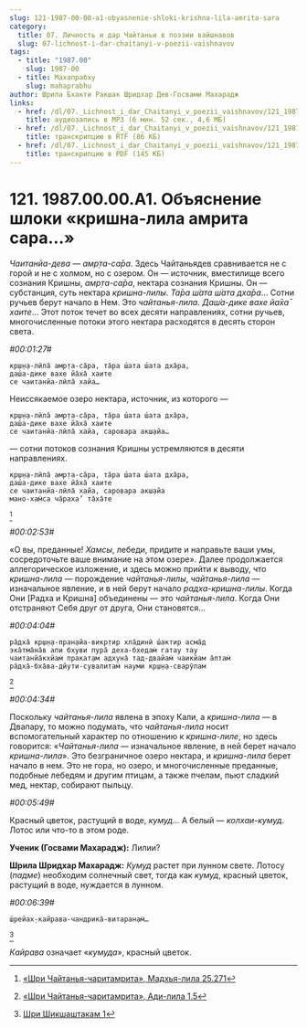 ```yaml
---
slug: 121-1987-00-00-a1-obyasnenie-shloki-krishna-lila-amrita-sara
category:
  title: 07. Личность и дар Чайтаньи в поэзии вайшнавов
  slug: 07-lichnost-i-dar-chaitanyi-v-poezii-vaishnavov
tags:
  - title: "1987.00"
    slug: 1987-00
  - title: Махапрабху
    slug: mahaprabhu
author: Шрила Бхакти Ракшак Шридхар Дев-Госвами Махарадж
links:
  - href: /dl/07._Lichnost_i_dar_Chaitanyi_v_poezii_vaishnavov/121_1987.00.00.A1_SridharMj_Obyasneniye_shloki_krishna-lila_amrita_sara.mp3
    title: аудиозапись в MP3 (6 мин. 52 сек., 4,6 МБ)
  - href: /dl/07._Lichnost_i_dar_Chaitanyi_v_poezii_vaishnavov/121_1987.00.00.A1_SridharMj_Obyasneniye_shloki_krishna-lila_amrita_sara.rtf
    title: транскрипцию в RTF (86 КБ)
  - href: /dl/07._Lichnost_i_dar_Chaitanyi_v_poezii_vaishnavov/121_1987.00.00.A1_SridharMj_Obyasneniye_shloki_krishna-lila_amrita_sara.pdf
    title: транскрипцию в PDF (145 КБ)
---
```


# 121. 1987.00.00.A1. Объяснение шлоки «кришна-лила амрита сара…»

*Чаитанйа-дева — амр̣та-са̄ра*. Здесь Чайтаньядев сравнивается не с горой и не с холмом, но с озером. Он — источник, вместилище всего сознания Кришны, *амр̣та-са̄ра*, нектара сознания Кришны. Он — субстанция, суть нектара *кришна-лилы*. *Та̄ра ш́ата ш́ата дха̄ра*… Сотни ручьев берут начало в Нем. Это *чайтанья-лила*. *Даш́а-дике вахе йа̄ха̄ хаите*… Этот поток течет во всех десяти направлениях, сотни ручьев, многочисленные потоки этого нектара расходятся в десять сторон света.

*#00:01:27#*

    кр̣ш̣н̣а-лӣла̄ амр̣та-са̄ра, та̄ра ш́ата ш́ата дха̄ра,
    даш́а-дике вахе йа̄ха̄ хаите
    се чаитанйа-лӣла̄ хайа…

Неиссякаемое озеро нектара, источник, из которого —

    кр̣ш̣н̣а-лӣла̄ амр̣та-са̄ра, та̄ра ш́ата ш́ата дха̄ра,
    даш́а-дике вахе йа̄ха̄ хаите
    се чаитанйа-лӣла̄ хайа, саровара акш̣айа…

— сотни потоков сознания Кришны устремляются в десяти направлениях.

    кр̣ш̣н̣а-лӣла̄ амр̣та-са̄ра, та̄ра ш́ата ш́ата дха̄ра,
    даш́а-дике вахе йа̄ха̄ хаите
    се чаитанйа-лӣла̄ хайа, саровара акш̣айа
    мано-хам̇са ча̄раха’ та̄ха̄те
[^_ftn1]

*#00:02:53#*

«О вы, преданные! *Хамсы*, лебеди, придите и направьте ваши умы, сосредоточьте ваше внимание на этом озере». Далее продолжается аллегорическое изложение, и здесь можно прийти к выводу, что *кришна-лила* — порождение *чайтанья-лилы*, *чайтанья-лила* — изначальное явление, и в ней берут начало *радха-кришна-лилы*. Когда Они [Радха и Кришна] объединены — это *чайтанья-лила*. Когда Они отстраняют Себя друг от друга, Они становятся…

*#00:04:04#*

    ра̄дха̄ кр̣ш̣н̣а-пран̣айа-викр̣тир хла̄динӣ ш́актир асма̄д
    эка̄тма̄на̄в апи бхуви пура̄ деха-бхедам̇ гатау тау
    чаитанйа̄кхйам̇ пракат̣ам адхуна̄ тад-двайам̇ чаикйам а̄птам̇
    ра̄дха̄-бха̄ва-дйути-сувалитам̇ науми кр̣ш̣н̣а-сварӯпам
[^_ftn2]

*#00:04:34#*

Поскольку *чайтанья-лила* явлена в эпоху Кали, а *кришна-лила* — в Двапару, то можно подумать, что *чайтанья-лила* носит вспомогательный характер по отношению к *кришна-лиле*, но здесь говорится: «*Чайтанья-лила* — изначальное явление, в ней берет начало *кришна-лила*». Это безграничное озеро нектара, и *кришна-лила* берет начало в нем. Это не гора, но озеро, и многочисленные преданные, подобные лебедям и другим птицам, а также пчелам, пьют сладкий мед, нектар, собирают пыльцу.

*#00:05:49#*

Красный цветок, растущий в воде, *кумуд*… А белый — *колхаи-кумуд*. Лотос или что-то в этом роде.

**Ученик (Госвами Махарадж):** Лилии?

**Шрила Шридхар Махарадж:** *Кумуд* растет при лунном свете. Лотосу (*падме*) необходим солнечный свет, тогда как *кумуд*, красный цветок, растущий в воде, нуждается в лунном.

*#00:06:39#*

    ш́рейах̣-кайрава-чандрика̄-витаран̣ам̇…
[^_ftn3]

*Кайрава* означает «*кумуда*», красный цветок.



[^_ftn1]: [«Шри Чайтанья-чаритамрита», Мадхья-лила 25.271](../notes/shri-chajtanya-charitamrita-madhya-lila/shri-chajtanya-charitamrita-madhya-lila-25-271.md)

[^_ftn2]: [«Шри Чайтанья-чаритамрита», Ади-лила 1.5](../notes/shri-chajtanya-charitamrita-adi-lila/shri-chajtanya-charitamrita-adi-lila-1-5.md)

[^_ftn3]: [Шри Шикшаштакам 1](../notes/shri-shikshashtakam/shri-shikshashtakam-1.md)
